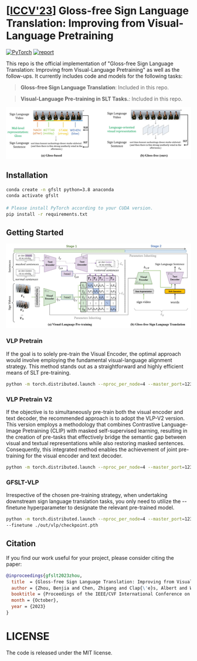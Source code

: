 # [[ICCV'23](https://arxiv.org/pdf/2307.14768.pdf)] Gloss-free Sign Language Translation: Improving from Visual-Language Pretraining

<a href="https://pytorch.org/get-started/locally/"><img alt="PyTorch" src="https://img.shields.io/badge/PyTorch-ee4c2c?logo=pytorch&logoColor=white"></a>  [![report](https://img.shields.io/badge/ArXiv-Paper-red)](https://arxiv.org/pdf/2307.14768.pdf)

This repo is the official implementation of "Gloss-free Sign Language Translation: Improving from Visual-Language Pretraining" as well as the follow-ups. It currently includes code and models for the following tasks:

> **Gloss-free Sign Language Translation**: Included in this repo.

> **Visual-Language Pre-training in SLT Tasks.**: Included in this repo.

<img src="./demo/slt_method.jpg" alt="" style="zoom: 60%;" />

## Installation

```bash
conda create -n gfslt python=3.8 anaconda
conda activate gfslt

# Please install PyTorch according to your CUDA version.
pip install -r requirements.txt
```


## Getting Started
<img src="./demo/pipeline.jpg" alt="" style="zoom: 60%;" />

### VLP Pretrain

If the goal is to solely pre-train the Visual Encoder, the optimal approach would involve employing the fundamental visual-language alignment strategy. This method stands out as a straightforward and highly efficient means of SLT pre-training.

```bash
python -m torch.distributed.launch --nproc_per_node=4 --master_port=1236 --use_env train_vlp.py --batch-size 4 --epochs 80 --opt sgd --lr 0.01 --output_dir out/vlp  
```

### VLP Pretrain V2
If the objective is to simultaneously pre-train both the visual encoder and text decoder, the recommended approach is to adopt the VLP-V2 version. This version employs a methodology that combines Contrastive Language-Image Pretraining (CLIP) with masked self-supervised learning, resulting in the creation of pre-tasks that effectively bridge the semantic gap between visual and textual representations while also restoring masked sentences. Consequently, this integrated method enables the achievement of joint pre-training for the visual encoder and text decoder.
```bash
python -m torch.distributed.launch --nproc_per_node=4 --master_port=1236 --use_env train_vlp_v2.py --batch-size 4 --epochs 80 --opt sgd --lr 0.01 --output_dir out/vlp_v2 --training-refurbish --noise-rate 0.15 --noise-type omit_last --random-shuffle False  
```

### GFSLT-VLP
Irrespective of the chosen pre-training strategy, when undertaking downstream sign language translation tasks, 
you only need to utilize the --finetune hyperparameter to designate the relevant pre-trained model.
```bash
python -m torch.distributed.launch --nproc_per_node=4 --master_port=1236 --use_env train_slt.py --batch-size 2 --epochs 200 --opt sgd --lr 0.01 --output_dir out/Gloss-Free \
--finetune ./out/vlp/checkpoint.pth 
```


## Citation

If you find our work useful for your project, please consider citing the paper:

```bibtex
@inproceedings{gfslt2023zhou,
  title  = {Gloss-free Sign Language Translation: Improving from Visual-Language Pretraining}, 
  author = {Zhou, Benjia and Chen, Zhigang and Clap{\'e}s, Albert and Wan, Jun and Liang, Yanyan and Escalera, Sergio and Lei, Zhen and Zhang, Du},
  booktitle = {Proceedings of the IEEE/CVF International Conference on Computer Vision (ICCV)},
  month = {October},
  year = {2023}
}
```

# LICENSE
The code is released under the MIT license.